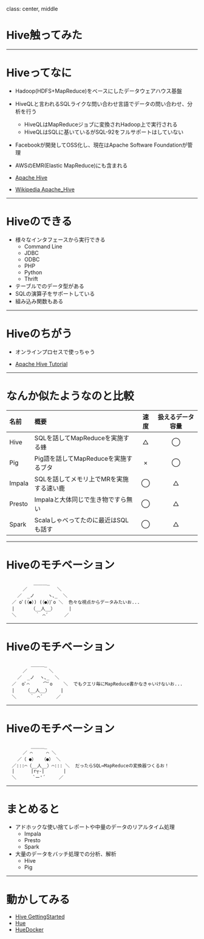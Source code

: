 class: center, middle

# Hive触ってみた

---

# Hiveってなに

- Hadoop(HDFS+MapReduce)をベースにしたデータウェアハウス基盤
- HiveQLと言われるSQLライクな問い合わせ言語でデータの問い合わせ、分析を行う
  - HiveQLはMapReduceジョブに変換されHadoop上で実行される
  - HiveQLはSQLに基いているがSQL-92をフルサポートはしていない
- Facebookが開発してOSS化し、現在はApache Software Foundationが管理
- AWSのEMR(Elastic MapReduce)にも含まれる


- [Apache Hive](https://cwiki.apache.org/confluence/display/Hive/Home)
- [Wikipedia Apache_Hive](https://ja.wikipedia.org/wiki/Apache_Hive)

---

# Hiveのできる

- 様々なインタフェースから実行できる
  - Command Line
  - JDBC
  - ODBC
  - PHP
  - Python
  - Thrift
- テーブルでのデータ型がある
- SQLの演算子をサポートしている
- 組み込み関数もある

---

# Hiveのちがう

- オンラインプロセスで使っちゃう


- [Apache Hive Tutorial](https://cwiki.apache.org/confluence/display/Hive/Tutorial)

---

# なんか似たようなのと比較

|名前   |概要                             |速度|扱えるデータ容量|
|:-----|:--------------------------------|:---:|:---:|
|Hive  |SQLを話してMapReduceを実施する蜂    |△|◯|
|Pig   |Pig語を話してMapReduceを実施するブタ |×|◯|
|Impala|SQLを話してメモリ上でMRを実施する速い鹿|◯|△|
|Presto|Impalaと大体同じで生き物ですら無い    |◯|△|
|Spark|Scalaしゃべってたのに最近はSQLも話す   |◯|△|

---

# Hiveのモチベーション

```
          ＿＿＿_
      ／           ＼
    ／  _ノ     ヽ､_  ＼
  ／ oﾟ(（●）) (（●）)ﾟo ＼  色々な視点からデータみたいお...
  |      （__人__）     |
  ＼       ｀ ⌒´      ／
```

---

# Hiveのモチベーション

```
         ＿＿＿_
      ／        ＼
    ／  _ノ  ヽ､_  ＼
  ／  oﾟ⌒     ⌒ﾟo    ＼  でもクエリ毎にMapReduce書かなきゃいけないお...
  |    （__人__）    |  
  ＼     ｀ ⌒´     ／
```

---

# Hiveのモチベーション

```
         ＿＿＿_
      ／ ⌒     ⌒ ＼
    ／（ ●）  （●） ＼
  ／:::⌒（__人__）⌒::: ＼  だったらSQL↔MapReduceの変換器つくるお！
  |      |r┬-|       |
  ＼      `ー'´     ／
```

---

# まとめると

- アドホックな使い捨てレポートや中量のデータのリアルタイム処理
  - Impala
  - Presto
  - Spark
- 大量のデータをバッチ処理での分析、解析
  - Hive
  - Pig

---

# 動かしてみる

- [Hive GettingStarted](https://cwiki.apache.org/confluence/display/Hive/GettingStarted)
- [Hue](http://jp.gethue.com/start-developing-hue-on-a-mac-in-a-few-minutes-2/)
- [HueDocker](https://github.com/cloudera/hue/tree/master/tools/docker)
